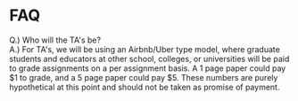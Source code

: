 # FAQ  
  
Q.) Who will the TA's be?  
A.) For TA's, we will be using an Airbnb/Uber type model, where graduate students and educators at other school, colleges, or universities will be paid to grade assignments on a per assignment basis. A 1 page paper could pay $1 to grade, and a 5 page paper could pay $5. These numbers are purely hypothetical at this point and should not be taken as promise of payment. 